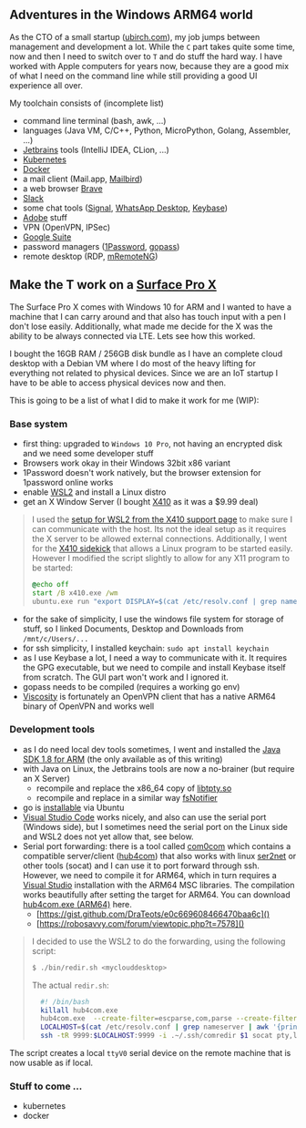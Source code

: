 ## Adventures in the Windows ARM64 world

As the CTO of a small startup ([ubirch.com](https://ubirch.com)), my job jumps between management and development a lot. While the `C` part takes quite some time, now and then I need to switch over to `T` and do stuff the hard way. I have worked with Apple computers for years now, because they are a good mix of what I need on the command line while still providing a good UI experience all over.

My toolchain consists of (incomplete list) 
- command line terminal (bash, awk, ...)
- languages (Java VM, C/C++, Python, MicroPython, Golang, Assembler, ...)
- [Jetbrains](https://jetbrains.com) tools (IntelliJ IDEA, CLion, ...)
- [Kubernetes](https://en.wikipedia.org/wiki/Kubernetes)
- [Docker](https://www.docker.com/)
- a mail client (Mail.app, [Mailbird](https://getmailbird.com/))
- a web browser [Brave](https://brave.com)
- [Slack](https://slack.com)
- some chat tools ([Signal](https://signal.org), [WhatsApp Desktop](https://www.whatsapp.com/), [Keybase](https://keybase.io))
- [Adobe](https://adobe.com) stuff
- VPN (OpenVPN, IPSec)
- [Google Suite](https://gsuite.google.com/)
- password managers ([1Password](https://1password.com), [gopass](https://github.com/gopasspw/gopass))
- remote desktop (RDP, [mRemoteNG](https://mremoteng.org/))

## Make the T work on a [Surface Pro X](https://www.microsoft.com/en-us/search/result.aspx?q=Surface+Pro+X)

The Surface Pro X comes with Windows 10 for ARM and I wanted to have a machine that I can carry around and that also has touch input with a pen I don't lose easily. Additionally, what made me decide for the X was the ability to be always connected via LTE. Lets see how this worked. 

I bought the 16GB RAM / 256GB disk bundle as I have an complete cloud desktop with a Debian VM where I do most of the heavy lifting for everything not related to physical devices. Since we are an IoT startup I have to be able to access physical devices now and then. 

This is going to be a list of what I did to make it work for me (WIP):

### Base system
- first thing: upgraded to `Windows 10 Pro`, not having an encrypted disk and we need some developer stuff
- Browsers work okay in their Windows 32bit x86 variant
- 1Password doesn't work natively, but the browser extension for 1password online works
- enable [WSL2](https://docs.microsoft.com/en-us/windows/wsl/install-win10) and install a Linux distro
- get an X Window Server (I bought [X410](https://token2shell.com/x410/) as it was a $9.99 deal)
> I used the [setup for WSL2 from the X410 support page](https://token2shell.com/howto/x410/using-x410-with-wsl2/) to make sure I can 
> communicate with the host. Its not the ideal setup as it requires the X server to be allowed external connections. Additionally, I 
> went for the [X410 sidekick](https://token2shell.com/howto/x410/xidekick/) that allows a Linux program to be started easily. However I 
> modified the script slightly to allow for any X11 program to be started:
> ```bat
> @echo off
> start /B x410.exe /wm
> ubuntu.exe run "export DISPLAY=$(cat /etc/resolv.conf | grep nameserver | awk '{print $2; exit;}'):0.0; xfsettingsd --sm-client-> disable; cd; %1
> ```
- for the sake of simplicity, I use the windows file system for storage of stuff, so I linked Documents, Desktop and Downloads from `/mnt/c/Users/...`
- for ssh simplicity, I installed keychain: `sudo apt install keychain`
- as I use Keybase a lot, I need a way to communicate with it. It requires the GPG executable, but we need to compile and install Keybase itself from scratch. The GUI part won't work and I ignored it. 
- gopass needs to be compiled (requires a working go env)
- [Viscosity](https://www.sparklabs.com/viscosity/) is fortunately an OpenVPN client that has a native ARM64 binary of OpenVPN and works well

### Development tools
- as I do need local dev tools sometimes, I went and installed the [Java SDK 1.8 for ARM](https://www.oracle.com/technetwork/java/javase/downloads/jdk8-downloads-2133151.html) (the only available as of this writing)
- with Java on Linux, the Jetbrains tools are now a no-brainer (but require an X Server)
   - recompile and replace the x86_64 copy of [libtpty.so](https://github.com/JetBrains/pty4j)
   - recompile and replace in a similar way [fsNotifier](https://github.com/JetBrains/intellij-community/tree/master/native/fsNotifier/linux)
- go is [installable](https://github.com/golang/go/wiki/Ubuntu) via Ubuntu
- [Visual Studio Code](https://code.visualstudio.com/) works nicely, and also can use the serial port (Windows side), but I sometimes need the serial port on the Linux side and WSL2 does not yet allow that, see below.
- Serial port forwarding:
   there is a tool called [com0com](http://com0com.sourceforge.net/) which contains a compatible server/client ([hub4com](https://sourceforge.net/projects/com0com/files/hub4com/)) that also works with linux [ser2net](https://sourceforge.net/projects/ser2net/) or other tools (socat) and I can use it to port forward through ssh. However, we need to compile it for ARM64, which in turn requires a [Visual Studio](https://visualstudio.microsoft.com/) installation with the ARM64 MSC libraries. The compilation works beautifully after setting the target for ARM64. You can download [hub4com.exe (ARM64)](hub4com.exe) here.
  - [https://gist.github.com/DraTeots/e0c669608466470baa6c]()
  - [https://robosavvy.com/forum/viewtopic.php?t=7578]()  
> I decided to use the WSL2 to do the forwarding, using the following script:
> ```bash
> $ ./bin/redir.sh <myclouddesktop>
> ```
> 
> The actual `redir.sh`:
> ```bash
>   #! /bin/bash
>   killall hub4com.exe
>   hub4com.exe  --create-filter=escparse,com,parse --create-filter=purge,com,purge  --create-filter=pinmap,com,pinmap:"--rts=cts --dtr=dsr --break=break" --create-filter=linectl,com,lc:"--br=remote --lc=remote" --add-filters=0:com --create-filter=telnet,tcp,telnet:" --comport=server --suppress-echo=yes"  --create-filter=lsrmap,tcp,lsrmap --create-filter=pinmap,tcp,pinmap:"--cts=cts --dsr=dsr --dcd=dcd --ring=ring" --create-filter=linectl,tcp,lc:"--br=local --lc=local" --add-filters=1:tcp --octs=off --baud=115200 "COM5" --use-driver=tcp "*9999" &
>   LOCALHOST=$(cat /etc/resolv.conf | grep nameserver | awk '{print $2; exit;}')
>   ssh -tR 9999:$LOCALHOST:9999 -i .~/.ssh/comredir $1 socat pty,link=ttyV0 tcp:localhost:9999
> ```
The script creates a local `ttyV0` serial device on the remote machine that is now usable as if local.
  
### Stuff to come ...

- kubernetes 
- docker
  
  
